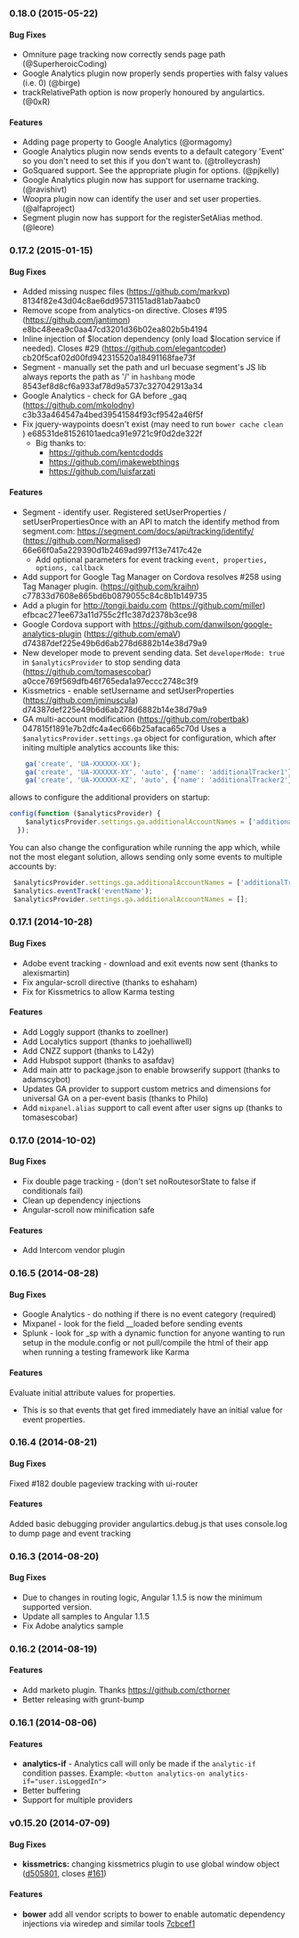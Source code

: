 <a name="0.18.0"></a>
### 0.18.0 (2015-05-22)

#### Bug Fixes

- Omniture page tracking now correctly sends page path (@SuperheroicCoding)
- Google Analytics plugin now properly sends properties with falsy values
  (i.e. 0) (@birge)
- trackRelativePath option is now properly honoured by angulartics. (@0xR)

#### Features
- Adding page property to Google Analytics (@ormagomy)
- Google Analytics plugin now sends events to a default category 'Event' so you
  don't need to set this if you don't want to. (@trolleycrash)
- GoSquared support. See the appropriate plugin for options. (@pjkelly)
- Google Analytics plugin now has support for username tracking.
  (@ravishivt)
- Woopra plugin now can identify the user and set user properties.
  (@alfaproject)
- Segment plugin now has support for the registerSetAlias method.
  (@leore)

<a name="0.17.2"></a>
### 0.17.2 (2015-01-15)

#### Bug Fixes
- Added missing nuspec files (https://github.com/markvp) 8134f82e43d04c8ae6dd95731151ad81ab7aabc0
- Remove scope from analytics-on directive. Closes #195 (https://github.com/jantimon) e8bc48eea9c0aa47cd3201d36b02ea802b5b4194
- Inline injection of $location dependency (only load $location service if needed). Closes #29 (https://github.com/elegantcoder) cb20f5caf02d00fd942315520a18491168fae73f 
- Segment - manually set the path and url becuase segment's JS lib always reports the path as '/' in `hashbang` mode 8543ef8d8cf6a933af78d9a5737c327042913a34
- Google Analytics - check for GA before _gaq (https://github.com/mkolodny) c3b33a464547a4bed39541584f93cf9542a46f5f
- Fix jquery-waypoints doesn't exist (may need to run `bower cache clean `) e68531de81526101aedca91e9721c9f0d2de322f
	- Big thanks to:
		- https://github.com/kentcdodds
		- https://github.com/imakewebthings
		- https://github.com/luisfarzati

#### Features
- Segment - identify user. Registered setUserProperties / setUserPropertiesOnce with an API to match the identify method from segment.com: https://segment.com/docs/api/tracking/identify/ (https://github.com/Normalised) 66e66f0a5a229390d1b2469ad997f13e7417c42e
	- Add optional parameters for event tracking `event, properties, options, callback`
- Add support for Google Tag Manager on Cordova resolves #258 using Tag Manager plugin. (https://github.com/kraihn) c77833d7608e865bd6b0879055c84c8b1b149735
- Add a plugin for http://tongji.baidu.com (https://github.com/miller) efbcac271ee673a11d755c2f1c387d2378b3ce98
- Google Cordova support with https://github.com/danwilson/google-analytics-plugin (https://github.com/emaV) d74387def225e49b6d6ab278d6882b14e38d79a9
- New developer mode to prevent sending data. Set `developerMode: true` in `$analyticsProvider` to stop sending data (https://github.com/tomasescobar) a0cce769f569dfb46f765eda1a97eccc2748c3f9
- Kissmetrics - enable setUsername and setUserProperties (https://github.com/jminuscula) d74387def225e49b6d6ab278d6882b14e38d79a9
- GA multi-account modification (https://github.com/robertbak) 047815f1891e7b2dfc4a4ec666b25afaca65c70d
Uses a ```$analyticsProvider.settings.ga``` object for configuration, which after initing multiple analytics accounts like this:

```javascript
    ga('create', 'UA-XXXXXX-XX');
    ga('create', 'UA-XXXXXX-XY', 'auto', {'name': 'additionalTracker1'});
    ga('create', 'UA-XXXXXX-XZ', 'auto', {'name': 'additionalTracker2'});
```

allows to configure the additional providers on startup:

```javascript
config(function ($analyticsProvider) {
    $analyticsProvider.settings.ga.additionalAccountNames = ['additionalTracker1', 'additionalTracker2'];
  });
```

You can also change the configuration while running the app which, while not the most elegant solution, allows sending only some events to multiple accounts by:

```javascript
 $analyticsProvider.settings.ga.additionalAccountNames = ['additionalTracker1'];
 $analytics.eventTrack('eventName');
 $analyticsProvider.settings.ga.additionalAccountNames = [];
```

<a name="0.17.1"></a>
### 0.17.1 (2014-10-28)

#### Bug Fixes
- Adobe event tracking - download and exit events now sent (thanks to alexismartin)
- Fix angular-scroll directive (thanks to eshaham)
- Fix for Kissmetrics to allow Karma testing

#### Features
- Add Loggly support (thanks to zoellner)
- Add Localytics support (thanks to joehalliwell)
- Add CNZZ support (thanks to L42y)
- Add Hubspot support (thanks to asafdav)
- Add main attr to package.json to enable browserify support (thanks to adamscybot)
- Updates GA provider to support custom metrics and dimensions for universal GA on a per-event basis (thanks to Philo)
- Add `mixpanel.alias` support to call event after user signs up (thanks to tomasescobar)

<a name="0.17.0"></a>
### 0.17.0 (2014-10-02)

#### Bug Fixes
- Fix double page tracking - (don't set noRoutesorState to false if conditionals fail)
- Clean up dependency injections
- Angular-scroll now minification safe

#### Features
- Add Intercom vendor plugin

<a name="0.16.5"></a>
### 0.16.5 (2014-08-28)

#### Bug Fixes
- Google Analytics - do nothing if there is no event category (required)
- Mixpanel - look for the field __loaded before sending events
- Splunk - look for _sp with a dynamic function for anyone wanting to run setup in the module.config or not pull/compile the html of their app when running a testing framework like Karma

#### Features
Evaluate initial attribute values for properties.
- This is so that events that get fired immediately have an initial value for event properties.

<a name="0.16.4"></a>
### 0.16.4 (2014-08-21)

#### Bug Fixes
Fixed #182 double pageview tracking with ui-router

#### Features
Added basic debugging provider angulartics.debug.js that uses console.log to dump page and event tracking

<a name="0.16.3"></a>
### 0.16.3 (2014-08-20)

#### Bug Fixes
- Due to changes in routing logic, Angular 1.1.5 is now the minimum supported version.
- Update all samples to Angular 1.1.5
- Fix Adobe analytics sample

<a name="0.16.2"></a>
### 0.16.2 (2014-08-19)

#### Features
* Add marketo plugin. Thanks https://github.com/cthorner
* Better releasing with grunt-bump

<a name="0.16.1"></a>
### 0.16.1 (2014-08-06)

#### Features
* **analytics-if** - Analytics call will only be made if the `analytic-if` condition passes. Example: `<button analytics-on analytics-if="user.isLoggedIn">` 
* Better buffering
* Support for multiple providers

<a name="v0.15.20"></a>
### v0.15.20 (2014-07-09)

#### Bug Fixes

* **kissmetrics:** changing kissmetrics plugin to use global window object ([d505801](https://github.com/luisfarzati/angulartics/commit/d50580181c5cbb752c2bcb1d8334c65452aac9a2), closes [#161](https://github.com/luisfarzati/angulartics/issues/161))

#### Features

* **bower** add all vendor scripts to bower to enable automatic dependency injections via wiredep and similar tools [7cbcef1](https://github.com/luisfarzati/angulartics/commit/0108263228fe24c294c5cd120122bb6570a090a2)

